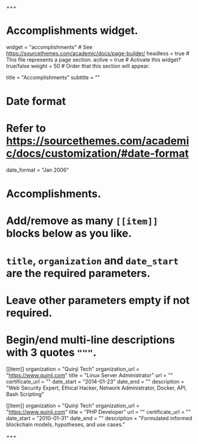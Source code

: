 +++
# Accomplishments widget.
widget = "accomplishments"  # See https://sourcethemes.com/academic/docs/page-builder/
headless = true  # This file represents a page section.
active = true  # Activate this widget? true/false
weight = 50  # Order that this section will appear.

title = "Accomplishments"
subtitle = ""

# Date format
#   Refer to https://sourcethemes.com/academic/docs/customization/#date-format
date_format = "Jan 2006"

# Accomplishments.
#   Add/remove as many `[[item]]` blocks below as you like.
#   `title`, `organization` and `date_start` are the required parameters.
#   Leave other parameters empty if not required.
#   Begin/end multi-line descriptions with 3 quotes `"""`.

[[item]]
  organization = "Quinji Tech"
  organization_url = "https://www.quinji.com"
  title = "Linux Server Administrator"
  url = ""
  certificate_url = ""
  date_start = "2014-01-23"
  date_end = ""
  description = "Web Security Expert, Ethical Hacker, Network Administrator, Docker, API, Bash Scripting"

[[item]]
  organization = "Quinji Tech"
  organization_url = "https://www.quinji.com"
  title = "PHP Developer"
  url = ""
  certificate_url = ""
  date_start = "2010-01-31"
  date_end = ""
  description = "Formulated informed blockchain models, hypotheses, and use cases."
  

+++

